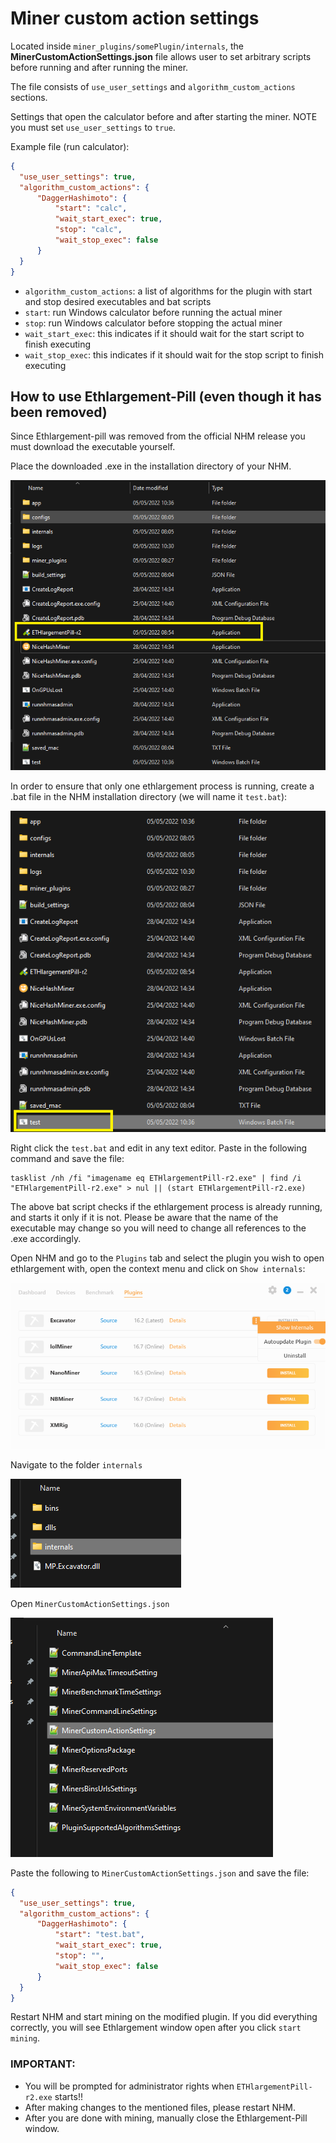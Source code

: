 # Miner custom action settings

Located inside `miner_plugins/somePlugin/internals`, the **MinerCustomActionSettings.json** file allows user to set arbitrary scripts before running and after running the miner.

The file consists of `use_user_settings` and `algorithm_custom_actions` sections.

Settings that open the calculator before and after starting the miner. NOTE you must set `use_user_settings` to `true`.

Example file (run calculator):
```JSON
{
  "use_user_settings": true,
  "algorithm_custom_actions": {
      "DaggerHashimoto": {
          "start": "calc",
          "wait_start_exec": true,
          "stop": "calc",
          "wait_stop_exec": false
      }
  }
}
```
- `algorithm_custom_actions`: a list of algorithms for the plugin with start and stop desired executables and bat scripts
- `start`: run Windows calculator before running the actual miner
- `stop`: run Windows calculator before stopping the actual miner
- `wait_start_exec`: this indicates if it should wait for the start script to finish executing
- `wait_stop_exec`: this indicates if it should wait for the stop script to finish executing

## How to use Ethlargement-Pill (even though it has been removed)

Since Ethlargement-pill was removed from the official NHM release you must download the executable yourself.

Place the downloaded .exe in the installation directory of your NHM. <br />

![Ethpill in install dir](images/minerCustomActionSettings1.png) <br />

In order to ensure that only one ethlargement process is running, create a .bat file in the NHM installation directory (we will name it `test.bat`): <br />

![Create test.bat](images/minerCustomActionSettings2.png) <br />

Right click the `test.bat` and edit in any text editor. Paste in the following command and save the file:
```BAT
tasklist /nh /fi "imagename eq ETHlargementPill-r2.exe" | find /i "ETHlargementPill-r2.exe" > nul || (start ETHlargementPill-r2.exe)
```
The above bat script checks if the ethlargement process is already running, and starts it only if it is not. Please be aware that the name of the executable may change so you will need to change all references to the .exe accordingly.

Open NHM and go to the `Plugins` tab and select the plugin you wish to open ethlargement with, open the context menu and click on `Show internals`: <br />

![Path to internals](images/minerCustomActionSettings4.png) <br />

Navigate to the folder `internals` <br />

![internals](images/minerCustomActionSettings5.png) <br />

Open `MinerCustomActionSettings.json` <br />

![minerCustomActionSettings file](images/minerCustomActionSettings6.png) <br />

Paste the following to `MinerCustomActionSettings.json` and save the file:
```JSON
{
  "use_user_settings": true,
  "algorithm_custom_actions": {
      "DaggerHashimoto": {
          "start": "test.bat",
          "wait_start_exec": true,
          "stop": "",
          "wait_stop_exec": false
      }
  }
}
``` 
Restart NHM and start mining on the modified plugin. If you did everything correctly, you will see Ethlargement window open after you click `start mining`.

### IMPORTANT:
- You will be prompted for administrator rights when `ETHlargementPill-r2.exe` starts!!
- After making changes to the mentioned files, please restart NHM.
- After you are done with mining, manually close the Ethlargement-Pill window.